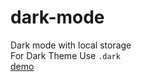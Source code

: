 # dark-mode
Dark mode with local storage <br>
For Dark Theme Use ```.dark``` <br>
[demo](https://daniel-nasr.github.io/dark-mode/) <br>


